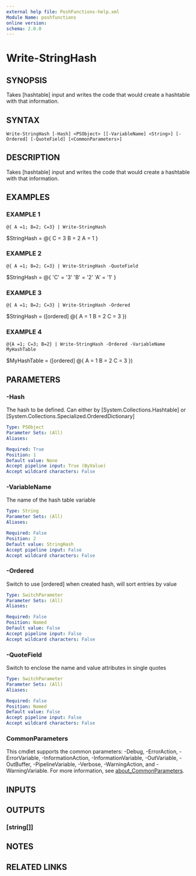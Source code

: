 ```yaml
---
external help file: PoshFunctions-help.xml
Module Name: poshfunctions
online version:
schema: 2.0.0
---
```


# Write-StringHash

## SYNOPSIS
Takes \[hashtable\] input and writes the code that would create a hashtable with that information.

## SYNTAX

```
Write-StringHash [-Hash] <PSObject> [[-VariableName] <String>] [-Ordered] [-QuoteField] [<CommonParameters>]
```

## DESCRIPTION
Takes \[hashtable\] input and writes the code that would create a hashtable with that information.

## EXAMPLES

### EXAMPLE 1
```
@{ A =1; B=2; C=3} | Write-StringHash
```

$StringHash = @{
    C = 3
    B = 2
    A = 1
}

### EXAMPLE 2
```
@{ A =1; B=2; C=3} | Write-StringHash -QuoteField
```

$StringHash = @{
    'C' = '3'
    'B' = '2'
    'A' = '1'
}

### EXAMPLE 3
```
@{ A =1; B=2; C=3} | Write-StringHash -Ordered
```

$StringHash = (\[ordered\] @{
    A = 1
    B = 2
    C = 3
})

### EXAMPLE 4
```
@{A =1; C=3; B=2} | Write-StringHash -Ordered -VariableName MyHashTable
```

$MyHashTable = (\[ordered\] @{
    A = 1
    B = 2
    C = 3
})

## PARAMETERS

### -Hash
The hash to be defined.
Can either by \[System.Collections.Hashtable\] or \[System.Collections.Specialized.OrderedDictionary\]

```yaml
Type: PSObject
Parameter Sets: (All)
Aliases:

Required: True
Position: 1
Default value: None
Accept pipeline input: True (ByValue)
Accept wildcard characters: False
```

### -VariableName
The name of the hash table variable

```yaml
Type: String
Parameter Sets: (All)
Aliases:

Required: False
Position: 2
Default value: StringHash
Accept pipeline input: False
Accept wildcard characters: False
```

### -Ordered
Switch to use \[ordered\] when created hash, will sort entries by value

```yaml
Type: SwitchParameter
Parameter Sets: (All)
Aliases:

Required: False
Position: Named
Default value: False
Accept pipeline input: False
Accept wildcard characters: False
```

### -QuoteField
Switch to enclose the name and value attributes in single quotes

```yaml
Type: SwitchParameter
Parameter Sets: (All)
Aliases:

Required: False
Position: Named
Default value: False
Accept pipeline input: False
Accept wildcard characters: False
```

### CommonParameters
This cmdlet supports the common parameters: -Debug, -ErrorAction, -ErrorVariable, -InformationAction, -InformationVariable, -OutVariable, -OutBuffer, -PipelineVariable, -Verbose, -WarningAction, and -WarningVariable. For more information, see [about_CommonParameters](http://go.microsoft.com/fwlink/?LinkID=113216).

## INPUTS

## OUTPUTS

### [string[]]
## NOTES

## RELATED LINKS

